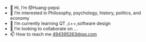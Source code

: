 - 👋 Hi, I’m @Huang-pepsi
- 👀 I’m interested in Philosophy, psychology, history, politics, and economy
- 🌱 I’m currently learning QT ,c++,software design
- 💞️ I’m looking to collaborate on ...
- 📫 How to reach me 494395263@qq.com

<!---
Huang-pepsi/Huang-pepsi is a ✨ special ✨ repository because its `README.md` (this file) appears on your GitHub profile.
You can click the Preview link to take a look at your changes.
--->
